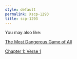 ```yaml
---
style: default
permalink: Xscp-1293
title: scp-1293
---
```

You may also like:

[The Most Dangerous Game of All](http://scp-wiki.net/the-most-dangerous-game-of-all)

[Chapter 1: Verse 1](http://scp-wiki.net/chapter-1-verse-1)
